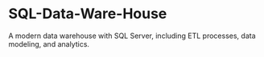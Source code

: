 # SQL-Data-Ware-House
A modern data warehouse with SQL Server, including ETL processes, data modeling, and analytics.
